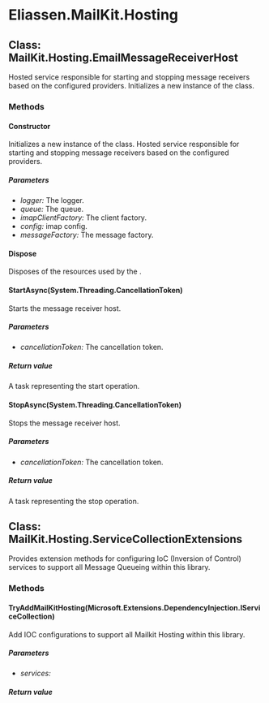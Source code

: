 ﻿# Eliassen.MailKit.Hosting


## Class: MailKit.Hosting.EmailMessageReceiverHost
Hosted service responsible for starting and stopping message receivers based on the configured providers.
Initializes a new instance of the class.
### Methods


#### Constructor
Initializes a new instance of the class.
Hosted service responsible for starting and stopping message receivers based on the configured providers.

##### Parameters
* *logger:* The logger.
* *queue:* The queue.
* *imapClientFactory:* The client factory.
* *config:* imap config.
* *messageFactory:* The message factory.




#### Dispose
Disposes of the resources used by the .

#### StartAsync(System.Threading.CancellationToken)
Starts the message receiver host.

##### Parameters
* *cancellationToken:* The cancellation token.




##### Return value
A task representing the start operation.



#### StopAsync(System.Threading.CancellationToken)
Stops the message receiver host.

##### Parameters
* *cancellationToken:* The cancellation token.




##### Return value
A task representing the stop operation.



## Class: MailKit.Hosting.ServiceCollectionExtensions
Provides extension methods for configuring IoC (Inversion of Control) services to support all Message Queueing within this library.
### Methods


#### TryAddMailKitHosting(Microsoft.Extensions.DependencyInjection.IServiceCollection)
Add IOC configurations to support all Mailkit Hosting within this library.

##### Parameters
* *services:* 




##### Return value


